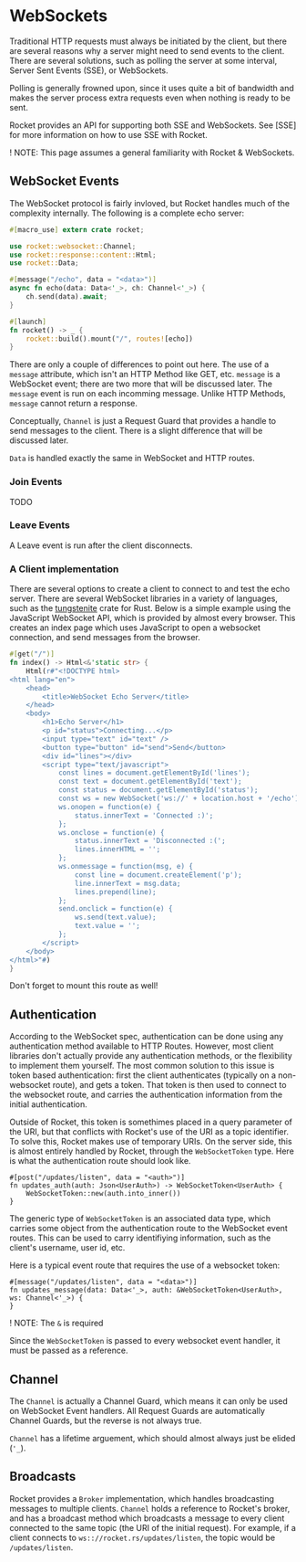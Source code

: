 # WebSockets

Traditional HTTP requests must always be initiated by the client, but there are
several reasons why a server might need to send events to the client. There are
several solutions, such as polling the server at some interval, Server Sent
Events (SSE), or WebSockets.

Polling is generally frowned upon, since it uses quite a bit of bandwidth and
makes the server process extra requests even when nothing is ready to be sent.

Rocket provides an API for supporting both SSE and WebSockets. See [SSE] for
more information on how to use SSE with Rocket.

! NOTE: This page assumes a general familiarity with Rocket & WebSockets.

## WebSocket Events

The WebSocket protocol is fairly invloved, but Rocket handles much of the complexity
internally. The following is a complete echo server:

```rust
#[macro_use] extern crate rocket;

use rocket::websocket::Channel;
use rocket::response::content::Html;
use rocket::Data;

#[message("/echo", data = "<data>")]
async fn echo(data: Data<'_>, ch: Channel<'_>) {
    ch.send(data).await;
}

#[launch]
fn rocket() -> _ {
    rocket::build().mount("/", routes![echo])
}
```

There are only a couple of differences to point out here. The use of a `message`
attribute, which isn't an HTTP Method like GET, etc. `message` is a WebSocket event;
there are two more that will be discussed later. The `message` event is run on each
incomming message. Unlike HTTP Methods, `message` cannot return a response.

Conceptually, `Channel` is just a Request Guard that provides a handle to send messages
to the client. There is a slight difference that will be discussed later.

`Data` is handled exactly the same in WebSocket and HTTP routes.

### Join Events

TODO

### Leave Events

A Leave event is run after the client disconnects.

### A Client implementation

There are several options to create a client to connect to and test the echo server.
There are several WebSocket libraries in a variety of languages, such as the
[tungstenite](https://crates.io/crates/tungstenite) crate for Rust. Below is a simple
example using the JavaScript WebSocket API, which is provided by almost every browser.
This creates an index page which uses JavaScript to open a websocket connection,
and send messages from the browser.

```rust
#[get("/")]
fn index() -> Html<&'static str> {
    Html(r#"<!DOCTYPE html>
<html lang="en">
    <head>
        <title>WebSocket Echo Server</title>
    </head>
    <body>
        <h1>Echo Server</h1>
        <p id="status">Connecting...</p>
        <input type="text" id="text" />
        <button type="button" id="send">Send</button>
        <div id="lines"></div>
        <script type="text/javascript">
            const lines = document.getElementById('lines');
            const text = document.getElementById('text');
            const status = document.getElementById('status');
            const ws = new WebSocket('ws://' + location.host + '/echo');
            ws.onopen = function(e) {
                status.innerText = 'Connected :)';
            };
            ws.onclose = function(e) {
                status.innerText = 'Disconnected :(';
                lines.innerHTML = '';
            };
            ws.onmessage = function(msg, e) {
                const line = document.createElement('p');
                line.innerText = msg.data;
                lines.prepend(line);
            };
            send.onclick = function(e) {
                ws.send(text.value);
                text.value = '';
            };
        </script>
    </body>
</html>"#)
}
```

Don't forget to mount this route as well!

## Authentication

According to the WebSocket spec, authentication can be done using any authentication
method available to HTTP Routes. However, most client libraries don't actually provide
any authentication methods, or the flexibility to implement them yourself. The most
common solution to this issue is token based authentication: first the client authenticates
(typically on a non-websocket route), and gets a token. That token is then used to
connect to the websocket route, and carries the authentication information from the
initial authentication.

Outside of Rocket, this token is somethimes placed in a query parameter of the URI,
but that conflicts with Rocket's use of the URI as a topic identifier. To solve this,
Rocket makes use of temporary URIs. On the server side, this is almost entirely handled
by Rocket, through the `WebSocketToken` type. Here is what the authentication route
should look like.

```rust,no_run
#[post("/updates/listen", data = "<auth>")]
fn updates_auth(auth: Json<UserAuth>) -> WebSocketToken<UserAuth> {
    WebSocketToken::new(auth.into_inner())
}
```

The generic type of `WebSocketToken` is an associated data type, which carries some
object from the authentication route to the WebSocket event routes. This can be used
to carry identifiying information, such as the client's username, user id, etc.

Here is a typical event route that requires the use of a websocket token:

```rust,no_run
#[message("/updates/listen", data = "<data>")]
fn updates_message(data: Data<'_>, auth: &WebSocketToken<UserAuth>, ws: Channel<'_>) {
}
```

! NOTE: The `&` is required

  Since the `WebSocketToken` is passed to every websocket event handler, it must
  be passed as a reference.

## Channel

The `Channel` is actually a Channel Guard, which means it can only be used on
WebSocket Event handlers. All Request Guards are automatically Channel Guards,
but the reverse is not always true.

`Channel` has a lifetime arguement, which should almost always just be elided (`'_`).

## Broadcasts

Rocket provides a `Broker` implementation, which handles broadcasting messages to
multiple clients. `Channel` holds a reference to Rocket's broker, and has a broadcast
method which broadcasts a message to every client connected to the same topic (the
URI of the initial request). For example, if a client connects to
`ws:://rocket.rs/updates/listen`, the topic would be `/updates/listen`.
